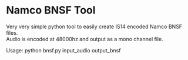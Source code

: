 # Namco BNSF Tool

Very very simple python tool to easily create IS14 encoded Namco BNSF files.  
Audio is encoded at 48000hz and output as a mono channel file.  

Usage: python bnsf.py input_audio output_bnsf  